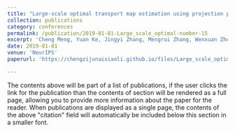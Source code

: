```yaml
---
title: "Large-scale optimal transport map estimation using projection pursuit"
collection: publications
category: conferences
permalink: /publication/2019-01-01-Large_scale_optimal-number-15
excerpt: 'Cheng Meng, Yuan Ke, Jingyi Zhang, Mengrui Zhang, Wenxuan Zhong, Ping Ma'
date: 2019-01-01
venue: 'NeurIPS'
paperurl: 'https://chengzijunaixiaoli.github.io/files/Large_scale_optimal_transport_map_approximation_using_projection_pursuit.pdf'

---
```


The contents above will be part of a list of publications, if the user clicks the link for the publication than the contents of section will be rendered as a full page, allowing you to provide more information about the paper for the reader. When publications are displayed as a single page, the contents of the above "citation" field will automatically be included below this section in a smaller font.